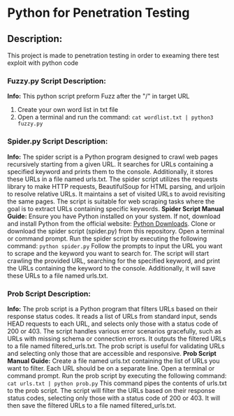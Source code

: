 # Python for Penetration Testing
## Description:
  This project is made to penetration testing in order to exeaming there test exploit with python code 
### Fuzzy.py Script Description:
**Info:**
This python script preform Fuzz after the "/" in target URL
1. Create your own word list in txt file 
2. Open a terminal and run the command:
`cat wordlist.txt | python3 fuzzy.py`
### Spider.py Script Description:
**Info:**
The spider script is a Python program designed to crawl web pages recursively starting from a given URL. It searches for URLs containing a specified keyword and prints them to the console. Additionally, it stores these URLs in a file named urls.txt. The spider script utilizes the requests library to make HTTP requests, BeautifulSoup for HTML parsing, and urljoin to resolve relative URLs. It maintains a set of visited URLs to avoid revisiting the same pages. The script is suitable for web scraping tasks where the goal is to extract URLs containing specific keywords.
**Spider Script Manual Guide:**
Ensure you have Python installed on your system. If not, download and install Python from the official website: [Python Downloads](https://www.python.org/downloads/).
Clone or download the spider script (spider.py) from this repository.
Open a terminal or command prompt.
Run the spider script by executing the following command:
`python spider.py`
Follow the prompts to input the URL you want to scrape and the keyword you want to search for.
The script will start crawling the provided URL, searching for the specified keyword, and print the URLs containing the keyword to the console. Additionally, it will save these URLs to a file named urls.txt.

### Prob Script Description:
**Info:**
The prob script is a Python program that filters URLs based on their response status codes. It reads a list of URLs from standard input, sends HEAD requests to each URL, and selects only those with a status code of 200 or 403. The script handles various error scenarios gracefully, such as URLs with missing schema or connection errors. It outputs the filtered URLs to a file named filtered_urls.txt. The prob script is useful for validating URLs and selecting only those that are accessible and responsive.
**Prob Script Manual Guide:**
Create a file named urls.txt containing the list of URLs you want to filter. Each URL should be on a separate line.
Open a terminal or command prompt.
Run the prob script by executing the following command:
`cat urls.txt | python prob.py`
This command pipes the contents of urls.txt to the prob script.
The script will filter the URLs based on their response status codes, selecting only those with a status code of 200 or 403. It will then save the filtered URLs to a file named filtered_urls.txt.
